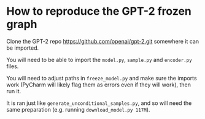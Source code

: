 # How to reproduce the GPT-2 frozen graph

Clone the GPT-2 repo https://github.com/openai/gpt-2.git somewhere it can be imported.

You will need to be able to import the `model.py`, `sample.py` and `encoder.py` files.

You will need to adjust paths in `freeze_model.py` and make sure the imports work (PyCharm will likely flag them as errors even if they will work), then run it.  

It is ran just like `generate_unconditional_samples.py`, and so will need the same preparation (e.g. running `download_model.py 117M`).
